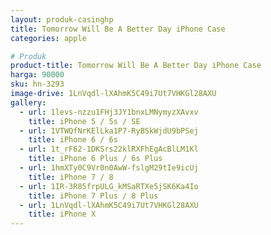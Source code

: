 ```yaml
---
layout: produk-casinghp
title: Tomorrow Will Be A Better Day iPhone Case
categories: apple

# Produk
product-title: Tomorrow Will Be A Better Day iPhone Case
harga: 90000
sku: hn-3293
image-drive: 1LnVqdl-lXAhmK5C49i7Ut7VHKGl28AXU
gallery:
  - url: 1levs-nzzu1FHj3JY1bnxLMNymyzXAvxv
    title: iPhone 5 / 5s / SE
  - url: 1VTWQfNrKElLka1P7-RyBSkWjdU9bPSej
    title: iPhone 6 / 6s
  - url: 1t_rF62-1DKSrs22klRXFhEgAcBlLM1Kl
    title: iPhone 6 Plus / 6s Plus
  - url: 1hmXTy0C9Vr0n0AwW-fslgM29tIe9icUj
    title: iPhone 7 / 8
  - url: 1IR-3R85frpULG_kMSaRTXe5jSK6Ka4Io
    title: iPhone 7 Plus / 8 Plus
  - url: 1LnVqdl-lXAhmK5C49i7Ut7VHKGl28AXU
    title: iPhone X
---
```

